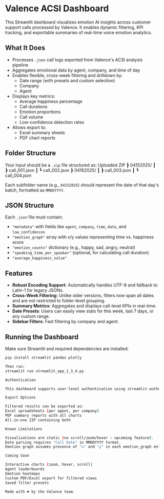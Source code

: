 # Valence ACSI Dashboard

This Streamlit dashboard visualizes emotion AI insights across customer support calls processed by Valence. It enables dynamic filtering, KPI tracking, and exportable summaries of real-time voice emotion analytics.

## What It Does

- Processes `.json` call logs exported from Valence's ACSI analysis pipeline
- Aggregates emotional data by agent, company, and time of day
- Enables flexible, cross-week filtering and drilldown by:
  - Date range (with presets and custom selection)
  - Company
  - Agent
- Displays key metrics:
  - Average happiness percentage
  - Call durations
  - Emotion proportions
  - Call volume
  - Low-confidence detection rates
- Allows export to:
  - Excel summary sheets
  - PDF chart reports

## Folder Structure

Your input should be a `.zip` file structured as:
Uploaded ZIP ┣ 04152025/ ┃ ┣ call_001.json ┃ ┗ call_002.json ┣ 04162025/ ┃ ┣ call_003.json ┃ ┗ call_004.json


Each subfolder name (e.g., `04152025`) should represent the date of that day's batch, formatted as `MMDDYYYY`.

## JSON Structure

Each `.json` file must contain:
- `"metadata"` with fields like `agent`, `company`, `time`, `date`, and `low_confidences`
- `"emotion_graph"` array with x/y values representing time vs. happiness score
- `"emotion_counts"` dictionary (e.g., happy, sad, angry, neutral)
- `"speaking_time_per_speaker"` (optional, for calculating call duration)
- `"average_happiness_value"`

## Features

- **Robust Encoding Support**: Automatically handles UTF-8 and fallback to Latin-1 for legacy JSONs.
- **Cross-Week Filtering**: Unlike older versions, filters now span all dates and are not restricted to folder-level grouping.
- **Summary Metrics**: Aggregates and displays call-level KPIs in real-time.
- **Date Presets**: Users can easily view stats for this week, last 7 days, or any custom range.
- **Sidebar Filters**: Fast filtering by company and agent.

## Running the Dashboard

Make sure Streamlit and required dependencies are installed:

```bash
pip install streamlit pandas plotly

Then run:
streamlit run streamlit_app_1_3_4.py

Authentication

This dashboard supports user-level authentication using streamlit-authenticator. User credentials are managed via a secrets.toml file and should not be pushed to GitHub.

Export Options

Filtered results can be exported as:
Excel spreadsheets (per agent, per company)
PDF summary reports with all charts
All-in-one ZIP containing both

Known Limitations

Visualizations are static (no scroll/zoom/hover — upcoming feature).
Date parsing requires "Call Date" in MMDDYYYY format.
Emotion graph assumes presence of "x" and "y" in each emotion_graph entry.

Coming Soon

Interactive charts (zoom, hover, scroll)
Agent leaderboards
Emotion heatmaps
Custom PDF/Excel export for filtered views
Saved filter presets

Made with ❤️ by the Valence team.
